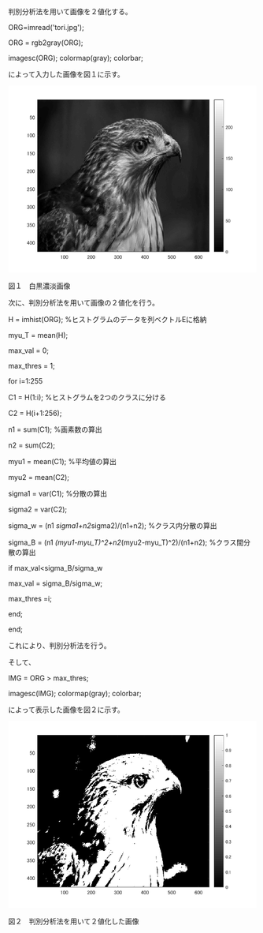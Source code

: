 判別分析法を用いて画像を２値化する。

ORG=imread('tori.jpg'); 

ORG = rgb2gray(ORG); 

imagesc(ORG); colormap(gray); colorbar;

によって入力した画像を図１に示す。

<img src="kadai5-1.png" width="640">

図１　白黒濃淡画像


次に、判別分析法を用いて画像の２値化を行う。

H = imhist(ORG); %ヒストグラムのデータを列ベクトルEに格納

myu_T = mean(H);

max_val = 0;

max_thres = 1;

for i=1:255

C1 = H(1:i); %ヒストグラムを2つのクラスに分ける

C2 = H(i+1:256);

n1 = sum(C1); %画素数の算出

n2 = sum(C2);

myu1 = mean(C1); %平均値の算出

myu2 = mean(C2);

sigma1 = var(C1); %分散の算出

sigma2 = var(C2);

sigma_w = (n1 *sigma1+n2*sigma2)/(n1+n2); %クラス内分散の算出

sigma_B = (n1 *(myu1-myu_T)^2+n2*(myu2-myu_T)^2)/(n1+n2); %クラス間分散の算出

if max_val<sigma_B/sigma_w

max_val = sigma_B/sigma_w;

max_thres =i;

end;

end;

これにより、判別分析法を行う。

そして、

IMG = ORG > max_thres;

imagesc(IMG); colormap(gray); colorbar;

によって表示した画像を図２に示す。

<img src="kadai5-2.png" width="640">

図２　判別分析法を用いて２値化した画像


